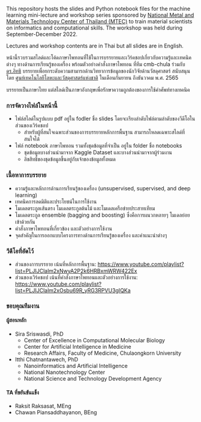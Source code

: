 This repository hosts the slides and Python notebook files for the machine learning mini-lecture and workshop series sponsored by [National Metal and Materials Technology Center of Thailand (MTEC)](https://www.mtec.or.th/en/) to train material scientists on informatics and computational skills. The workshop was held during September-December 2022. 

Lectures and workshop contents are in Thai but all slides are in English.

หน้านี้รวบรวมสไลด์และโค้ดภาษาไพทอนที่ใช้ในการบรรยายและเวิร์คชอปเกี่ยวกับความรู้และเทคนิคต่างๆ ทางด้านการเรียนรู้ของเครื่อง พร้อมตัวอย่างคำสั่งภาษาไพทอน ที่ทีม cmb-chula ร่วมกับ [ดร.อิทธิ](https://www.nanotec.or.th/researchers/index.php/profile/itthi.cha) บรรยายเพื่อยกระดับความสามารถด้านวิทยาการข้อมูลของนักวิจัยด้านวัสดุศาสตร์ สนับสนุนโดย [ศูนย์เทคโนโลยีโลหะและวัสดุศาสตร์แห่งชาติ](https://www.mtec.or.th/en/) ในเดือนกันยายน ถึงธันวาคม พ.ศ. 2565

บรรยายเป็นภาษาไทย แต่สไลด์เป็นภาษาอังกฤษเพื่อรักษาความถูกต้องของการใช้คำศัพท์ทางเทคนิค

### การจัดวางไฟล์ในหน้านี้
* ไฟล์สไลด์ในรูปแบบ pdf อยู่ใน fodler ชื่อ slides โดยจะเรียงลำดับไฟล์ตามลำดับของวีดีโอในส่วนของเวิร์คชอป
  * สำหรับผู้ที่สนใจเฉพาะส่วนของการบรรยายหลักการพื้นฐาน สามารถโหลดเฉพาะสไลด์ที่สนใจได้
* ไฟล์ notebook ภาษาไพทอน รวมทั้งชุดข้อมูลที่จำเป็น อยู่ใน folder ชื่อ notebooks
  * ชุดข้อมูลบางส่วนนำมาจาก Kaggle Dataset และบางส่วนนำมาจากผู้ร่วมงาน
  * ลิขสิทธิ์ของชุดข้อมูลขึ้นอยู่กับเจ้าของข้อมูลทั้งหมด

### เนื้อหาการบรรยาย
* ความรู้และหลักการด้านการเรียนรู้ของเครื่อง (unsupervised, supervised, and deep learning)
* เทคนิคการลดมิติและประโยชน์ในการใช้งาน
* โมเดลตระกูลเส้นตรง โมเดลตระกูลต้นไม้ และโมเดลเครือข่ายประสาทเทียม
* โมเดลตระกูล ensemble (bagging and boosting) ซึ่งคือการผนวกหลายๆ โมเดลย่อยเข้าด้วยกัน
* คำสั่งภาษาไพทอนที่เกี่ยวข้อง และตัวอย่างการใช้งาน
* จุดสำคัญในการออกแบบโครงการทางด้านการเรียนรู้ของเครื่อง และคำแนะนำต่างๆ

### วีดีโอที่อัดไว้
* ส่วนของการบรรยาย เน้นที่หลักการพื้นฐาน: https://www.youtube.com/playlist?list=PLJIJClalm2xNwyA2P2k6HRBxmWRW422Ex
* ส่วนของเวิร์คชอป เน้นที่คำสั่งภาษาไพทอนและตัวอย่างการใช้งาน: https://www.youtube.com/playlist?list=PLJIJClalm2xOsbu69R_yRG3RPVU3gIQKa

### ขอบคุณทีมงาน
#### ผู้สอนหลัก
* Sira Sriswasdi, PhD
  - Center of Excellence in Computational Molecular Biology
  - Center for Artificial Intelligence in Medicine
  - Research Affairs, Faculty of Medicine, Chulaongkorn University
* Itthi Chatnantawech, PhD 
  - Nanoinformatics and Artificial Intelligence
  - National Nanotechnology Center
  - National Science and Technology Development Agency
#### TA ที่ขยันขันแข็ง
* Raksit Raksasat, MEng
* Chawan Piansaddhayanon, BEng
